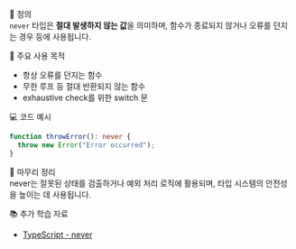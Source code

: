 📘 정의  
`never` 타입은 **절대 발생하지 않는 값**을 의미하며, 함수가 종료되지 않거나 오류를 던지는 경우 등에 사용됩니다.

🎯 주요 사용 목적  
- 항상 오류를 던지는 함수  
- 무한 루프 등 절대 반환되지 않는 함수  
- exhaustive check를 위한 switch 문

💻 코드 예시  
```ts
function throwError(): never {
  throw new Error("Error occurred");
}
```

🧩 마무리 정리  
never는 잘못된 상태를 검출하거나 예외 처리 로직에 활용되며, 타입 시스템의 안전성을 높이는 데 사용됩니다.

📚 추가 학습 자료  
- [TypeScript - never](https://www.typescriptlang.org/docs/handbook/2/functions.html#never)
